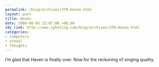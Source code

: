 ```yaml
--- 
permalink: /blog/archives/370-Haven.html
layout: post
title: Haven
date: 2006-08-05 23:07:00 +08:00
s9y_link: http://www.iphoting.com/blog/archives/370-Haven.html
categories: 
- computers
- school
- thoughts
---
```

<p class="break"><p>I&#8217;m glad that Haven is finally over. Now for the reckoning of singing quality.</p></p>
